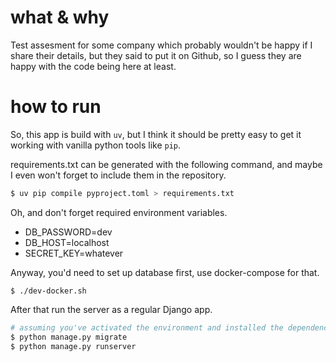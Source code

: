 # what & why
Test assesment for some company which probably wouldn't be happy if I share
their details, but they said to put it on Github, so I guess they are happy
with the code being here at least.

# how to run
So, this app is build with `uv`, but I think it should be pretty easy to get it
working with vanilla python tools like `pip`.

requirements.txt can be generated with the following command, and maybe I even
won't forget to include them in the repository.
``` bash
$ uv pip compile pyproject.toml > requirements.txt

```
Oh, and don't forget required environment variables.
- DB_PASSWORD=dev
- DB_HOST=localhost
- SECRET_KEY=whatever

Anyway, you'd need to set up database first, use docker-compose for that.
```
$ ./dev-docker.sh
```
After that run the server as a regular Django app.
```bash
# assuming you've activated the environment and installed the dependencies
$ python manage.py migrate
$ python manage.py runserver
```
